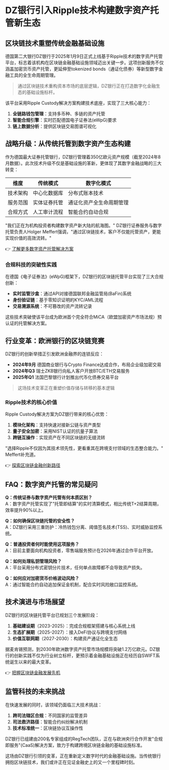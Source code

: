# DZ银行引入Ripple技术构建数字资产托管新生态

## 区块链技术重塑传统金融基础设施

德国第二大银行DZ银行于2025年1月9日正式上线基于Ripple技术的数字资产托管平台，标志着该机构在区块链金融基础设施领域迈出关键一步。这项创新服务不仅涵盖加密货币资产托管，更延伸至tokenized bonds（通证化债券）等新型数字金融工具的全生命周期管理。

> 通过区块链技术重构资本市场的底层逻辑，DZ银行正在打造数字化金融生态的基础设施标杆。

该平台采用Ripple Custody解决方案构建技术底座，实现了三大核心能力：
1. **全链路钱包管理**：支持多币种、多链的资产托管
2. **智能合规引擎**：实时匹配德国电子证券法(eWpG)要求
3. **链上数据分析**：提供区块链交易图谱可视化

## 战略升级：从传统托管到数字资产生态构建

作为德国最大证券托管银行，DZ银行管理着350亿欧元资产规模（截至2024年8月数据）。此次技术升级不仅是基础设施的革新，更体现了其数字金融战略的三大转变：

| 维度         | 传统模式                 | 数字化模式               |
|--------------|--------------------------|--------------------------|
| 技术架构     | 中心化数据库             | 分布式账本技术           |
| 服务范围     | 实体证券托管             | 通证化资产全生命周期管理 |
| 合规方式     | 人工审计流程             | 智能合约自动合规         |

"我们正在为机构投资者构建数字资产新大陆的航海图。" DZ银行证券服务与数字托管负责人Holger Meffert强调，"通过区块链技术，客户不仅能托管资产，更能实现价值的高效流转。"

👉 [了解更多数字资产托管解决方案](https://bit.ly/okx_welcome)

### 合规科技的突破性实践

在德国《电子证券法》(eWpG)框架下，DZ银行的区块链托管平台实现了三大合规创新：
- **实时监管沙盒**：通过API对接德国联邦金融监管局(BaFin)系统
- **身份验证链**：基于零知识证明的KYC/AML流程
- **交易溯源系统**：不可篡改的资产流转记录

这些技术突破使该平台成为欧洲首个完全符合MiCA（欧盟加密资产市场法规）预认证的托管解决方案。

## 行业变革：欧洲银行的区块链竞赛

DZ银行的创新举措正引发欧洲金融界的连锁反应：
- **2024年9月** 德国商业银行与Crypto Finance达成合作，布局企业级加密交易
- **2024年Q3** 瑞士ZKB银行向私人客户开放BTC/ETH交易服务
- **2025年Q1** 法国巴黎银行计划推出代币化债券交易平台

> 这场技术变革正在重塑价值存储与转移的基本逻辑

### Ripple技术的核心价值

Ripple Custody解决方案为DZ银行带来的核心优势：
1. **模块化架构**：支持快速对接新公链与资产类型
2. **量子安全加密**：采用NIST认证的抗量子算法
3. **跨链互操作**：实现资产在不同区块链的无缝流转

"选择Ripple不仅因为其技术领先性，更看重其在跨境支付领域的生态整合能力。" Meffert补充道。

👉 [探索区块链金融创新路径](https://bit.ly/okx_welcome)

## FAQ：数字资产托管的常见疑问

**Q：传统证券与数字资产托管有何本质区别？**  
A：数字资产托管实现了"托管即结算"的实时清算模式，相比传统T+2结算周期，效率提升90%以上。

**Q：如何确保区块链托管的安全性？**  
A：DZ银行采用三重防护：冷热钱包分离、阈值签名技术(TSS)、实时威胁监控系统。

**Q：普通投资者何时能使用这项服务？**  
A：目前主要面向机构投资者，零售端服务预计在2026年通过合作平台开放。

**Q：如何处理私钥管理风险？**  
A：平台采用分布式密钥分片技术，任何单点故障都不会导致资产损失。

**Q：如何应对加密货币价格波动风险？**  
A：通过智能合约自动追加保证金机制，配合实时风险敞口监控系统。

## 技术演进与市场展望

DZ银行的区块链托管平台已规划三个发展阶段：
1. **基础建设期**（2023-2025）：完成合规框架搭建与核心系统上线
2. **生态扩展期**（2025-2027）：接入DeFi协议与跨境支付网络
3. **价值互联网期**（2027-2030）：构建资产通证化全生态

据麦肯锡预测，到2030年欧洲数字资产托管市场规模将突破1.2万亿欧元。DZ银行的创新实践不仅为行业树立标杆，更预示着金融基础设施正在经历自SWIFT系统诞生以来的最大变革。

👉 [把握区块链金融发展先机](https://bit.ly/okx_welcome)

## 监管科技的未来挑战

在快速发展的同时，该领域仍面临三大技术挑战：
1. **跨司法辖区合规**：不同国家的监管差异
2. **司法救济路径**：智能合约纠纷解决机制
3. **技术标准统一**：区块链协议互操作性

DZ银行已组建由200名专家组成的RegTech团队，正在与欧洲央行合作开发"合规即服务"(CaaS)解决方案，致力于构建跨境区块链金融的基础设施标准。

这场由DZ银行引领的变革，正在重新定义数字时代的金融基础设施。当传统银行拥抱区块链技术，我们或许正在见证金融史上的又一个里程碑时刻。